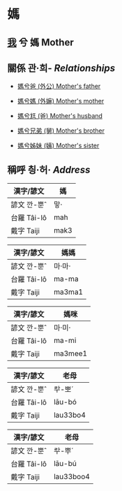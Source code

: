 # 媽
## [我](member1.md) 兮 媽 Mother

## 關係 관·희- _Relationships_

- [媽兮爸 (外公) Mother's father](member13.md)

- [媽兮媽 (外嫲) Mother's mother](member14.md)

- [媽兮尪 (爸) Mother's husband](member2.md)

- [媽兮兄弟 (舅) Mother's brother](member16.md)

- [媽兮姊妹 (姨) Mother's sister](member15.md)



## 稱呼 칑·허· _Address_

漢字/諺文 | 媽
--- | ---
諺文 깐-뿐ˆ | 맣·
台羅 Tâi-lô | mah
戴字 Taiji | mak3


漢字/諺文 | 媽媽
--- | ---
諺文 깐-뿐ˆ | 마·마·
台羅 Tâi-lô | ma-ma
戴字 Taiji | ma3ma1


漢字/諺文 | 媽咪
--- | ---
諺文 깐-뿐ˆ | 마·미·
台羅 Tâi-lô | ma-mi
戴字 Taiji | ma3mee1


漢字/諺文 | 老母
--- | ---
諺文 깐-뿐ˆ | ᄅᅷ-뽀ˊ
台羅 Tâi-lô | lāu-bó
戴字 Taiji | lau33bo4


漢字/諺文 | 老母
--- | ---
諺文 깐-뿐ˆ | ᄅᅷ-뿌ˊ
台羅 Tâi-lô | lāu-bú
戴字 Taiji | lau33boo4


